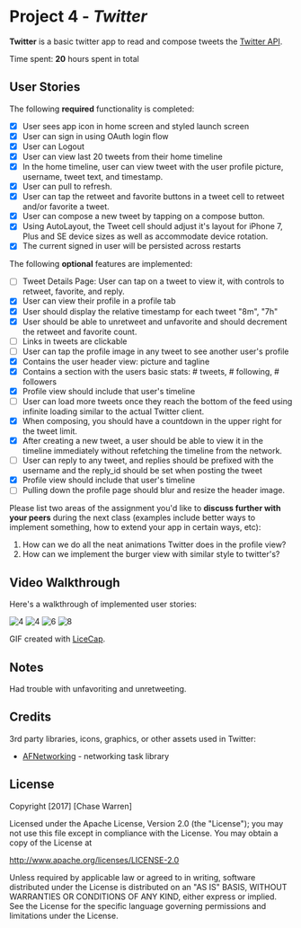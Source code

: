 # Project 4 - *Twitter*

**Twitter** is a basic twitter app to read and compose tweets the [Twitter API](https://apps.twitter.com/).

Time spent: **20** hours spent in total

## User Stories

The following **required** functionality is completed:

- [X] User sees app icon in home screen and styled launch screen
- [X] User can sign in using OAuth login flow
- [X] User can Logout
- [X] User can view last 20 tweets from their home timeline
- [X] In the home timeline, user can view tweet with the user profile picture, username, tweet text, and timestamp.
- [X] User can pull to refresh.
- [X] User can tap the retweet and favorite buttons in a tweet cell to retweet and/or favorite a tweet.
- [X] User can compose a new tweet by tapping on a compose button.
- [X] Using AutoLayout, the Tweet cell should adjust it's layout for iPhone 7, Plus and SE device sizes as well as accommodate device rotation.
- [X] The current signed in user will be persisted across restarts

The following **optional** features are implemented:

- [ ] Tweet Details Page: User can tap on a tweet to view it, with controls to retweet, favorite, and reply.
- [X] User can view their profile in a profile tab
- [X] User should display the relative timestamp for each tweet "8m", "7h"
- [X] User should be able to unretweet and unfavorite and should decrement the retweet and favorite count.
- [ ] Links in tweets are clickable
- [ ] User can tap the profile image in any tweet to see another user's profile
- [X] Contains the user header view: picture and tagline
- [X] Contains a section with the users basic stats: # tweets, # following, # followers
- [X] Profile view should include that user's timeline
- [ ] User can load more tweets once they reach the bottom of the feed using infinite loading similar to the actual Twitter client.
- [X] When composing, you should have a countdown in the upper right for the tweet limit.
- [X] After creating a new tweet, a user should be able to view it in the timeline immediately without refetching the timeline from the network.
- [ ] User can reply to any tweet, and replies should be prefixed with the username and the reply_id should be set when posting the tweet
- [X] Profile view should include that user's timeline
- [ ] Pulling down the profile page should blur and resize the header image.

Please list two areas of the assignment you'd like to **discuss further with your peers** during the next class (examples include better ways to implement something, how to extend your app in certain ways, etc):

1.  How can we do all the neat animations Twitter does in the profile view?
2.  How can we implement the burger view with similar style to twitter's?

## Video Walkthrough

Here's a walkthrough of implemented user stories:

<img src='http://i.imgur.com/NsRSVVH.gif' title='1' width='' alt='4' />

<img src='http://i.imgur.com/e6DVDto.gif' title='2' width='' alt='4' />

<img src='http://i.imgur.com/ElZvyoO.gif' title='3' width='' alt='6' />

<img src='http://i.imgur.com/exzHlln.gif' title='7' width='' alt='8' />


GIF created with [LiceCap](http://www.cockos.com/licecap/).

## Notes

Had trouble with unfavoriting and unretweeting.

## Credits

3rd party libraries, icons, graphics, or other assets used in Twitter:

- [AFNetworking](https://github.com/AFNetworking/AFNetworking) - networking task library

## License

Copyright [2017] [Chase Warren]

Licensed under the Apache License, Version 2.0 (the "License");
you may not use this file except in compliance with the License.
You may obtain a copy of the License at

http://www.apache.org/licenses/LICENSE-2.0

Unless required by applicable law or agreed to in writing, software
distributed under the License is distributed on an "AS IS" BASIS,
WITHOUT WARRANTIES OR CONDITIONS OF ANY KIND, either express or implied.
See the License for the specific language governing permissions and
limitations under the License.
